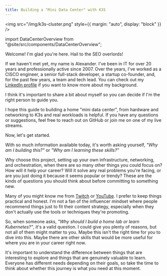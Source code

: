```yaml
---
title: Building a "Mini Data Center" with K3S
---
```


<img src="/img/k3s-cluster.png" style={{ margin: "auto", display: "block" }} />

import DataCenterOverview from "@site/src/components/DataCenterOverview";

<DataCenterOverview />

Welcome! I'm glad you're here. Hail to the SEO overlords!

If we haven't met yet, my name is Alexander. I've been in IT for over 20 years and professionally active since 2007. Over the years, I've worked as a CISCO engineer, a senior full-stack developer, a startup co-founder, and, for the past few years, a team and tech lead. You can check out my [LinkedIn profile](https://www.linkedin.com/in/aleksandar-grbic-74670263/) if you want to know more about my background.

I think it's important to share a bit about myself so you can decide if I'm the right person to guide you.

I hope this guide to building a home "mini data center", from hardware and networking to K3s and real workloads is helpful. If you have any questions or suggestions, feel free to reach out on GitHub or join me on one of my live streams.

Now, let's get started.

With so much information available today, it's worth asking yourself, _"Why am I building this?"_ or _"Why am I learning these skills?"_

Why choose this project, setting up your own infrastructure, networking, and orchestration, when there are so many other things you could focus on? How will it help your career? Will it solve any real problems you're facing, or are you just doing it because it seems popular or trendy? These are the kinds of questions you should think about before committing to something new.

Many of you might know me from [Twitch](https://www.twitch.tv/programmer_network) or [YouTube](https://www.youtube.com/@programmer-network). I prefer to keep things practical and honest. I'm not a fan of the influencer mindset where people recommend things just to fit their content strategy, especially when they don't actually use the tools or techniques they're promoting.

So, when someone asks, _"Why should I build a home lab or learn Kubernetes?"_, it's a valid question. I could give you plenty of reasons, but not all of them might matter to you. Maybe this isn't the right time for you to dive into this. Maybe there are other skills that would be more useful for where you are in your career right now.

It's important to understand the difference between things that are interesting to explore and things that are genuinely valuable to learn. Everyone has different needs depending on their goals, so take the time to think about whether this journey is what you need at this moment.
